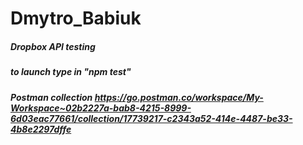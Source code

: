 # Dmytro_Babiuk
##### Dropbox API testing 
##### to launch type in "npm test" 
 ##### Postman collection https://go.postman.co/workspace/My-Workspace~02b2227a-bab8-4215-8999-6d03eac77661/collection/17739217-c2343a52-414e-4487-be33-4b8e2297dffe 
